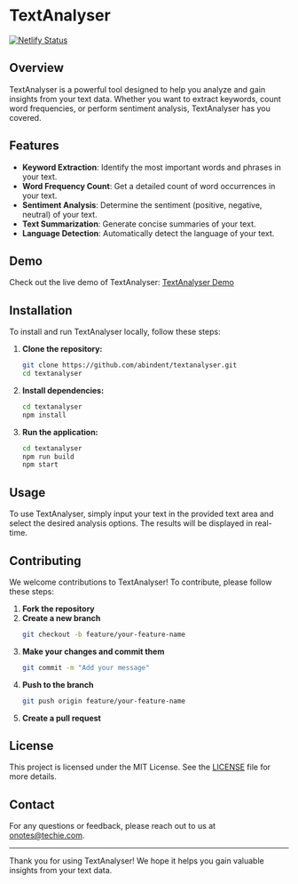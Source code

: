 # TextAnalyser

[![Netlify Status](https://api.netlify.com/api/v1/badges/6515ac4b-0e82-466a-a0bb-8d20dc558ee0/deploy-status)](https://app.netlify.com/sites/textanalyserosc/deploys)

## Overview
TextAnalyser is a powerful tool designed to help you analyze and gain insights from your text data. Whether you want to extract keywords, count word frequencies, or perform sentiment analysis, TextAnalyser has you covered.

## Features
- **Keyword Extraction**: Identify the most important words and phrases in your text.
- **Word Frequency Count**: Get a detailed count of word occurrences in your text.
- **Sentiment Analysis**: Determine the sentiment (positive, negative, neutral) of your text.
- **Text Summarization**: Generate concise summaries of your text.
- **Language Detection**: Automatically detect the language of your text.

## Demo
Check out the live demo of TextAnalyser: [TextAnalyser Demo](https://textanalyserosc.netlify.app/)

## Installation
To install and run TextAnalyser locally, follow these steps:

1. **Clone the repository:**
    ```sh
    git clone https://github.com/abindent/textanalyser.git
    cd textanalyser
    ```

2. **Install dependencies:**
    ```sh
    cd textanalyser
    npm install
    ```

3. **Run the application:**
    ```sh
    cd textanalyser
    npm run build
    npm start
    ```

## Usage
To use TextAnalyser, simply input your text in the provided text area and select the desired analysis options. The results will be displayed in real-time.

## Contributing
We welcome contributions to TextAnalyser! To contribute, please follow these steps:

1. **Fork the repository**
2. **Create a new branch**
    ```sh
    git checkout -b feature/your-feature-name
    ```
3. **Make your changes and commit them**
    ```sh
    git commit -m "Add your message"
    ```
4. **Push to the branch**
    ```sh
    git push origin feature/your-feature-name
    ```
5. **Create a pull request**

## License
This project is licensed under the MIT License. See the [LICENSE](LICENSE) file for more details.

## Contact
For any questions or feedback, please reach out to us at [onotes@techie.com](mailto:onotes@techie.com).

---

Thank you for using TextAnalyser! We hope it helps you gain valuable insights from your text data.